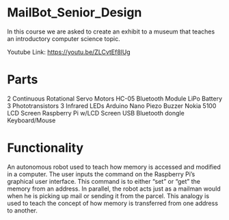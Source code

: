 # MailBot_Senior_Design
In this course we are asked to create an exhibit to a museum that teaches an introductory computer science topic.

Youtube Link: https://youtu.be/ZLCvtEf8lUg

# Parts
2 Continuous Rotational Servo Motors
HC-05 Bluetooth Module
LiPo Battery
3 Phototransistors
3 Infrared LEDs
Arduino Nano
Piezo Buzzer
Nokia 5100 LCD Screen
Raspberry Pi w/LCD Screen
USB Bluetooth dongle
Keyboard/Mouse

# Functionality
An autonomous robot used to teach how memory is accessed and modified in a computer. The user inputs the command on the Raspberry Pi’s graphical user interface. This command is to either “set” or “get” the memory from an address. In parallel, the robot acts just as a mailman would when he is picking up mail or sending it from the parcel. This analogy is used to teach the concept of how memory is transferred from one address to another.


